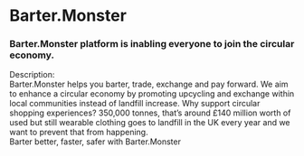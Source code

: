 # Barter.Monster  
 
### Barter.Monster platform is inabling everyone to join the circular economy.  

Description:  
Barter.Monster helps you barter, trade, exchange and pay forward. We aim to enhance a circular economy by promoting upcycling and exchange within local communities instead of landfill increase. Why support circular shopping experiences? 350,000 tonnes, that’s around £140 million worth of used but still wearable clothing goes to landfill in the UK every year and we want to prevent that from happening.  
Barter better, faster, safer with Barter.Monster
